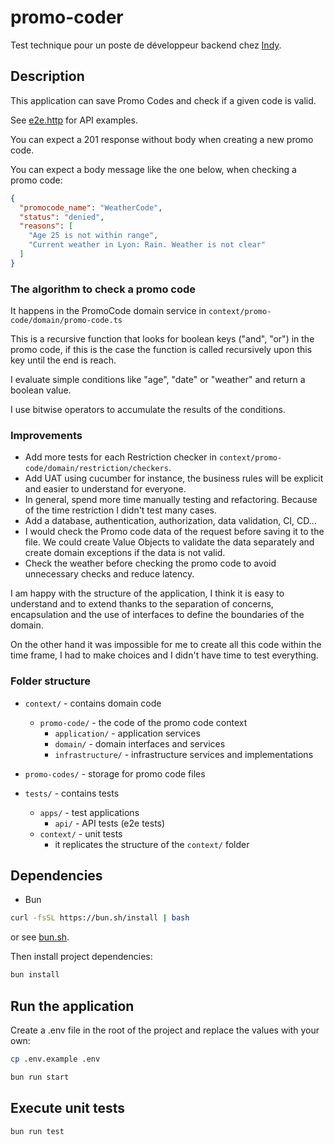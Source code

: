 # promo-coder

Test technique pour un poste de développeur backend chez [Indy](https://www.indy.fr).

## Description

This application can save Promo Codes and check if a given code is valid.

See [e2e.http](tests/apps/api/e2e.http) for API examples.

You can expect a 201 response without body when creating a new promo code.

You can expect a body message like the one below, when checking a promo code:

```json
{
  "promocode_name": "WeatherCode",
  "status": "denied",
  "reasons": [
    "Age 25 is not within range",
    "Current weather in Lyon: Rain. Weather is not clear"
  ]
}
```

### The algorithm to check a promo code

It happens in the PromoCode domain service in `context/promo-code/domain/promo-code.ts`

This is a recursive function that looks for boolean keys ("and", "or") in the promo code, if this is the case the function is called recursively upon this key until the end is reach.

I evaluate simple conditions like "age", "date" or "weather" and return a boolean value.

I use bitwise operators to accumulate the results of the conditions.

### Improvements

- Add more tests for each Restriction checker in `context/promo-code/domain/restriction/checkers`.
- Add UAT using cucumber for instance, the business rules will be explicit and easier to understand for everyone.
- In general, spend more time manually testing and refactoring. Because of the time restriction I didn't test many cases.
- Add a database, authentication, authorization, data validation, CI, CD...
- I would check the Promo code data of the request before saving it to the file. We could create Value Objects to validate the data separately and create domain exceptions if the data is not valid.
- Check the weather before checking the promo code to avoid unnecessary checks and reduce latency.

I am happy with the structure of the application, I think it is easy to understand and to extend thanks to the separation of concerns, encapsulation and the use of interfaces to define the boundaries of the domain.

On the other hand it was impossible for me to create all this code within the time frame, I had to make choices and I didn't have time to test everything.

### Folder structure

- `context/` - contains domain code
  - `promo-code/` - the code of the promo code context
    - `application/` - application services
    - `domain/` - domain interfaces and services
    - `infrastructure/` - infrastructure services and implementations

- `promo-codes/` - storage for promo code files

- `tests/` - contains tests
  - `apps/` - test applications
    - `api/` - API tests (e2e tests)
  - `context/` - unit tests
    - it replicates the structure of the `context/` folder

## Dependencies

- Bun

```bash
curl -fsSL https://bun.sh/install | bash
```

or see [bun.sh](https://bun.sh).

Then install project dependencies:

```bash
bun install
```

## Run the application

Create a .env file in the root of the project and replace the values with your own:

```bash
cp .env.example .env
```

```bash
bun run start
```

## Execute unit tests

```bash
bun run test
```
